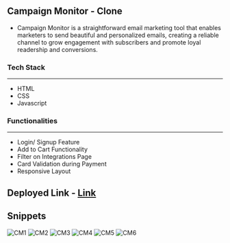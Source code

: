## Campaign Monitor - Clone

- Campaign Monitor is a straightforward email marketing tool that enables marketers to send beautiful and personalized emails, creating a reliable channel to grow engagement with subscribers and promote loyal readership and conversions.

### Tech Stack

------------



- HTML
- CSS
- Javascript



### Functionalities

------------

- Login/ Signup Feature
- Add to Cart Functionality
- Filter on Integrations Page
- Card Validation during Payment
- Responsive Layout

## Deployed Link -  [Link](http://https://zippy-creponne-5eea24.netlify.app/ "Link")

## Snippets
<img src='https://drive.google.com/uc?export=view&id=1FO5rm9c4gK4yiS02Z3BeZCKfRQUDZLTB' alt='CM1'>

<img src='https://drive.google.com/uc?export=view&id=1oU78LhoKGs3kRK_DUGjkOiG2lFbJX_I4' alt='CM2'>

<img src='https://drive.google.com/uc?export=view&id=1PvNC85jgeOBvnJI60NIB1EDnsjfxs_i-' alt='CM3'>

<img src='https://drive.google.com/uc?export=view&id=1TRqJhS2-xf0JUFVROKjPhky1ySeOcW-O' alt='CM4'>

<img src='https://drive.google.com/uc?export=view&id=1BVrVJn3iJyu_-CrJozbOgE7g_KJuFN4l' alt='CM5'>

<img src='https://drive.google.com/uc?export=view&id=13m0O01Tj5Uhq1_UTk_ewA1Wv_oE4k_wq' alt='CM6'>
